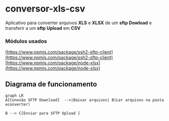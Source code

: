 # conversor-xls-csv

 Aplicativo para converter arquivos **XLS** e **XLSX** de um **sftp Dowload** e transferir a um **sftp Upload** em **CSV**


### Módulos usados 

[https://www.npmjs.com/package/ssh2-sftp-client](https://www.npmjs.com/package/ssh2-sftp-client)
[https://www.npmjs.com/package/node-xlsx](https://www.npmjs.com/package/node-xlsx)



## Diagrama de funcionamento

```mermaid
graph LR
A[Conexão SFTP Download]  -->|Baixar arquivos| B(Ler arquivos na pasta econverter)

B --> C[Enviar para SFTP Upload ]
